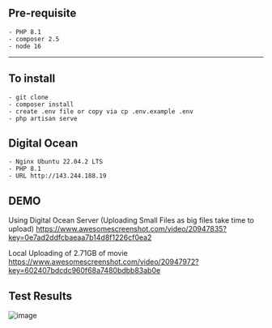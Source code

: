 ## Pre-requisite 
    - PHP 8.1
    - composer 2.5
    - node 16
----------------------
## To install
    - git clone
    - composer install
    - create .env file or copy via cp .env.example .env
    - php artisan serve
    
## Digital Ocean 
    - Nginx Ubuntu 22.04.2 LTS
    - PHP 8.1
    - URL http://143.244.188.19

## DEMO
Using Digital Ocean Server (Uploading Small Files as big files take time to upload)
https://www.awesomescreenshot.com/video/20947835?key=0e7ad2ddfcbaeaa7b14d8f1226cf0ea2

Local Uploading of 2.71GB of movie
https://www.awesomescreenshot.com/video/20947972?key=602407bdcdc960f68a7480bdbb83ab0e


## Test Results
![image](https://github.com/dhomspelago/backend-api/assets/39144598/75c37a4e-3dc4-4647-8b3d-5dc377cc94ff)
